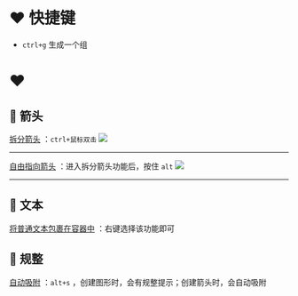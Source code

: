 # ❤ 快捷键
- `ctrl+g` 生成一个组

# ❤
## 💛 箭头
<u>拆分箭头</u> ：`ctrl+鼠标双击` 
![](https://obsidian-1307744200.cos.ap-guangzhou.myqcloud.com/%E5%9B%BE%E7%89%87/202408192225583.png)

---

<u>自由指向箭头</u> ：进入拆分箭头功能后，按住 `alt` 
![](https://obsidian-1307744200.cos.ap-guangzhou.myqcloud.com/%E5%9B%BE%E7%89%87/202408192227417.png)

---

## 💛 文本
<u>将普通文本包裹在容器中</u> ：右键选择该功能即可

## 💛 规整
<u>自动吸附</u> ：`alt+s` ，创建图形时，会有规整提示；创建箭头时，会自动吸附




